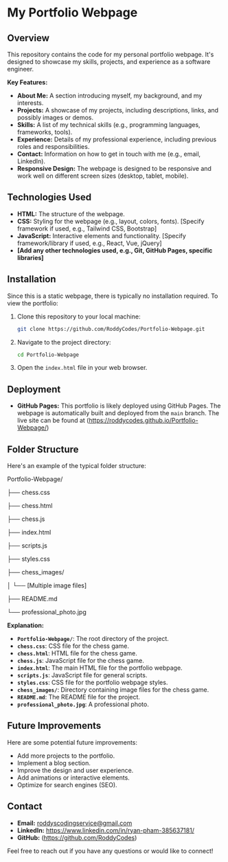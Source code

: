 # My Portfolio Webpage

## Overview

This repository contains the code for my personal portfolio webpage.  It's designed to showcase my skills, projects, and experience as a software engineer.

**Key Features:**

* **About Me:** A section introducing myself, my background, and my interests.
* **Projects:** A showcase of my projects, including descriptions, links, and possibly images or demos.
* **Skills:** A list of my technical skills (e.g., programming languages, frameworks, tools).
* **Experience:** Details of my professional experience, including previous roles and responsibilities.
* **Contact:** Information on how to get in touch with me (e.g., email, LinkedIn).
* **Responsive Design:** The webpage is designed to be responsive and work well on different screen sizes (desktop, tablet, mobile).

## Technologies Used

* **HTML:** The structure of the webpage.
* **CSS:** Styling for the webpage (e.g., layout, colors, fonts).  [Specify framework if used, e.g., Tailwind CSS, Bootstrap]
* **JavaScript:** Interactive elements and functionality. [Specify framework/library if used, e.g., React, Vue, jQuery]
* **[Add any other technologies used, e.g., Git, GitHub Pages, specific libraries]**

## Installation

Since this is a static webpage, there is typically no installation required.  To view the portfolio:

1.  Clone this repository to your local machine:
    ```bash
    git clone https://github.com/RoddyCodes/Portfolio-Webpage.git
    ```
2.  Navigate to the project directory:
    ```bash
    cd Portfolio-Webpage
    ```
3.  Open the `index.html` file in your web browser.

## Deployment

* **GitHub Pages:** This portfolio is likely deployed using GitHub Pages.  The webpage is automatically built and deployed from the `main` branch.  The live site can be found at (https://roddycodes.github.io/Portfolio-Webpage/)


##  Folder Structure 

Here's an example of the typical folder structure:


Portfolio-Webpage/

├── chess.css

├── chess.html

├── chess.js

├── index.html

├── scripts.js

├── styles.css

├── chess_images/

│   └── [Multiple image files]

├── README.md

└── professional_photo.jpg

**Explanation:**

* **`Portfolio-Webpage/`**:  The root directory of the project.
* **`chess.css`**:  CSS file for the chess game.
* **`chess.html`**:  HTML file for the chess game.
* **`chess.js`**:  JavaScript file for the chess game.
* **`index.html`**:  The main HTML file for the portfolio webpage.
* **`scripts.js`**:  JavaScript file for general scripts.
* **`styles.css`**:  CSS file for the portfolio webpage styles.
* **`chess_images/`**:  Directory containing image files for the chess game.
* **`README.md`**:  The README file for the project.
* **`professional_photo.jpg`**: A professional photo.

##  Future Improvements

Here are some potential future improvements:

* Add more projects to the portfolio.
* Implement a blog section.
* Improve the design and user experience.
* Add animations or interactive elements.
* Optimize for search engines (SEO).

##  Contact

* **Email:** roddyscodingservice@gmail.com
* **LinkedIn:** https://www.linkedin.com/in/ryan-pham-385637181/
* **GitHub:** (https://github.com/RoddyCodes)

Feel free to reach out if you have any questions or would like to connect!